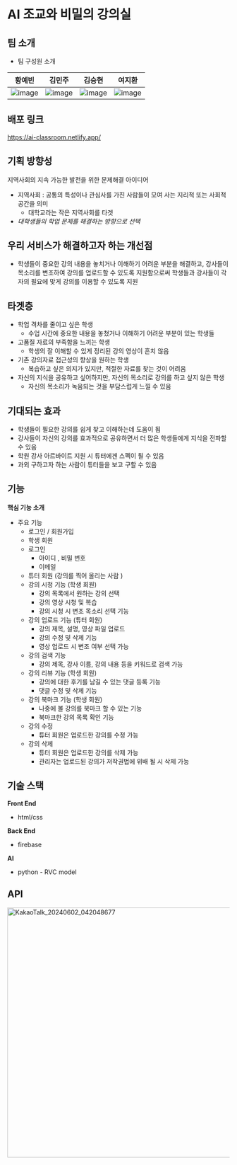 # AI 조교와 비밀의 강의실

팀 소개
-------
* 팀 구성원 소개

|황예빈|김민주|김승현|여지환|
|-----|------|-----|-----|
|![image](https://github.com/GNB-hackathon/AI-Classroom-FrontEnd/assets/137675779/3bb8b384-9116-4edc-bc0c-03758e4822b7)|![image](https://github.com/GNB-hackathon/AI-Classroom-FrontEnd/assets/137675779/04eca068-5718-4eb0-8afe-fa2a5a538950)|![image](https://github.com/GNB-hackathon/AI-Classroom-FrontEnd/assets/137675779/9a724c22-3772-4133-9c85-0a8951e7a18c)|![image](https://github.com/GNB-hackathon/AI-Classroom-FrontEnd/assets/137675779/7460b18c-d30b-47ba-acab-4a620eb4679a)|


배포 링크
------
https://ai-classroom.netlify.app/

기획 방향성
---------------------------------

지역사회의 지속 가능한 발전을 위한 문제해결 아이디어
- 지역사회 : 공통의 특성이나 관심사를 가진 사람들이 모여 사는 지리적 또는 사회적 공간을 의미
  - 대학교라는 작은 지역사회를 타겟
- *대학생들의 학업 문제를 해결하는 방향으로 선택*

우리 서비스가 해결하고자 하는 개선점
----------------------------------

- 학생들이 중요한 강의 내용을 놓치거나 이해하기 어려운 부분을 해결하고, 강사들이 목소리를 변조하여 강의를 업로드할 수 있도록 지원함으로써 학생들과 강사들이 각자의 필요에 맞게 강의를 이용할 수 있도록 지원

타겟층
------
- 학업 격차를 줄이고 싶은 학생
  - 수업 시간에 중요한 내용을 놓쳤거나 이해하기 어려운 부분이 있는 학생들
- 고품질 자료의 부족함을 느끼는 학생
  - 학생의 잘 이해할 수 있게 정리된 강의 영상이 흔치 않음
- 기존 강의자료 접근성의 향상을 원하는 학생
  - 복습하고 싶은 의지가 있지만, 적절한 자료를 찾는 것이 어려움
- 자신의 지식을 공유하고 싶어하지만, 자신의 목소리로 강의를 하고 싶지 않은 학생
  - 자신의 목소리가 녹음되는 것을 부담스럽게 느낄 수 있음

기대되는 효과
------------

- 학생들이 필요한 강의를 쉽게 찾고 이해하는데 도움이 됨
- 강사들이 자신의 강의를 효과적으로 공유하면서 더 많은 학생들에게 지식을 전파할 수 있음
- 학원 강사 아르바이트 지원 시 튜터에겐 스펙이 될 수 있음
- 과외 구하고자 하는 사람이 튜터들을 보고 구할 수 있음

기능
------
**핵심 기능 소개**

* 주요 기능
  - 로그인 / 회원가입
  - 학생 회원
  - 로그인
      - 아이디 , 비밀 번호
      - 이메일
  - 튜터 회원 (강의를 찍어 올리는 사람 )
  - 강의 시청 기능 (학생 회원)
      - 강의 목록에서 원하는 강의 선택
      - 강의 영상 시청 및 복습
      - 강의 시청 시 변조 목소리 선택 기능
  - 강의 업로드 기능 (튜터 회원)
      - 강의 제목, 설명, 영상 파일 업로드
      - 강의 수정 및 삭제 기능
      - 영상 업로드 시 변조 여부 선택 가능
  - 강의 검색 기능
      - 강의 제목, 강사 이름, 강의 내용 등을 키워드로 검색 가능
  - 강의 리뷰 기능 (학생 회원)
      - 강의에 대한 후기를 남길 수 있는 댓글 등록 기능
      - 댓글 수정 및 삭제 기능
  - 강의 북마크 기능 (학생 회원)
      - 나중에 볼 강의를 북마크 할 수 있는 기능
      - 북마크한 강의 목록 확인 기능
  - 강의 수정
      - 튜터 회원은 업로드한 강의를 수정 가능
  - 강의 삭제
      - 튜터 회원은 업로드한 강의를 삭제 가능
      - 관리자는 업로드된 강의가 저작권법에 위배 될 시 삭제 가능 


기술 스택
--------

**Front End**
* html/css

**Back End**
* firebase

**AI**
* python - RVC model



API
---

<img width="565" alt="KakaoTalk_20240602_042048677" src="https://github.com/GNB-hackathon/AI-Classroom-FrontEnd/assets/137675779/3e3051a7-6a66-4e66-84d9-eff0433133cf">





